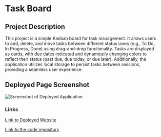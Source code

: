 # Task Board
## Project Description

This project is a simple Kanban board for task management. It allows users to add, delete, and move tasks between different status lanes (e.g., To Do, In Progress, Done) using drag-and-drop functionality. Tasks are displayed as cards, with due dates indicated and dynamically changing colors to reflect their status (past due, due today, or due later). Additionally, the application utilizes local storage to persist tasks between sessions, providing a seamless user experience.

## Deployed Page Screenshot

![Screenshot of Deployed Application](./Assets/images/Employee%20Payroll%20Tracker%20-%20Google%20Chrome%203_24_2024%207_46_26%20PM.png)

### Links

[Link to Deployed Website](https://dannyt2002.github.io/employeePayrollTracker/)

[Link to the code repository](https://github.com/DannyT2002/employeePayrollTracker)


